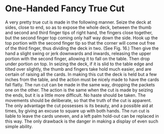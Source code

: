 # One-Handed Fancy True Cut

A very pretty true cut is made in the following manner. Seize the deck at sides, close to end, so as to expose the whole deck, between the thumb and second and third finger tips of right hand, the fingers close together, but the second finger top coming only half way down the side. Hook up the top portion with the second finger tip so that the corner will come out free of the third finger, thus dividing the deck in two. (See Fig. 16.) Then give the hand a slight swing or jerk downwards and inwards, releasing the upper portion with the second finger, allowing it to fall on the table. Then drop under portion on top. In seizing the deck, if it is slid to the table edge and tilted over slightly, the thumb and fingers take hold much easier, and are certain of raising all the cards. In making this cut the deck is held but a few inches from the table, and the action must be nicely made to have the cards fall flatly. The run cut can be made in the same way, dropping the packets one on the other. The action is the same when the cut is made by seizing the ends, but it is a little more difficult. No haste should be taken. The movements should be deliberate, so that the truth of the cut is apparent. The only advantage the cut possesses is its beauty, and a possible aid at times, by giving an excuse to square up with both hands. The run cut is liable to leave the cards uneven, and a left palm hold-out can be replaced in this way. The only drawback is the danger in making a display of even such simple ability.
